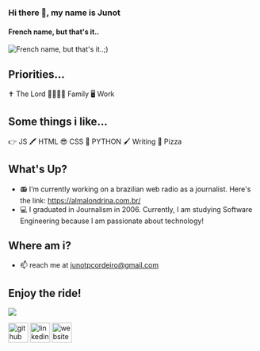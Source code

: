 ### Hi there 👋, my name is Junot
#### French name, but that's it..
![French name, but that's it..;)](https://media.discordapp.net/attachments/1071928370213957644/1072127707195899934/banner.png?width=1080&height=441)
 


## Priorities...
✝️ The Lord 👨‍👩‍👦‍👦 Family 🖥 Work

## Some things i like...
 👉 JS 🖍 HTML 😎 CSS 🐍 PYTHON 🖌 Writing 🍕 Pizza 
 
## What's Up? 
- 📻 I’m currently working on a brazilian web radio as a journalist. Here's the link: https://almalondrina.com.br/ 
- 💻 I graduated in Journalism  in 2006. Currently, I am studying Software Engineering because I am passionate about technology!

## Where am i?
- 📫 reach me at junotpcordeiro@gmail.com 

## Enjoy the ride!

<img src="https://github.com/saadeghi/saadeghi/blob/master/dino.gif?raw=true" widht="200px">


[<img src='https://cdn.jsdelivr.net/npm/simple-icons@3.0.1/icons/github.svg' alt='github' height='40'>](https://github.com/https://github.com/junotaugusto)  [<img src='https://cdn.jsdelivr.net/npm/simple-icons@3.0.1/icons/linkedin.svg' alt='linkedin' height='40'>](https://www.linkedin.com/in/https://www.linkedin.com/in/junotaugusto/?_l=pt_BR/)  [<img src='https://cdn.jsdelivr.net/npm/simple-icons@3.0.1/icons/icloud.svg' alt='website' height='40'>](https://junotaugusto.github.io/meu-portfolio-2022/)  

